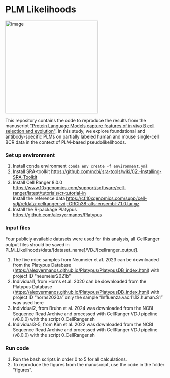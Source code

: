 # PLM Likelihoods
<img width="292" alt="image" src="https://github.com/user-attachments/assets/3eed26ce-0674-47d7-8229-8aed5b0b55aa">

This repository contains the code to reproduce the results from the manuscript ["Protein Language Models capture features of in vivo B cell selection and evolution"](https://www.biorxiv.org/content/10.1101/2024.12.09.627494v1).
In this study, we explore foundational and antibody-specific PLMs on partially labeled human and mouse single-cell BCR data in the context of PLM-based pseudolikelihoods.

### Set up environment
1. Install conda environment
   `conda env create -f environment.yml`
2. Install SRA-toolkit https://github.com/ncbi/sra-tools/wiki/02.-Installing-SRA-Toolkit
3. Install Cell Ranger 8.0.0 https://www.10xgenomics.com/support/software/cell-ranger/latest/tutorials/cr-tutorial-in  
   Install the reference data https://cf.10xgenomics.com/supp/cell-vdj/refdata-cellranger-vdj-GRCh38-alts-ensembl-7.1.0.tar.gz
3. Install the R-package Platypus https://github.com/alexyermanos/Platypus

### Input files
Four publicly available datasets were used for this analysis, all CellRanger output files should be saved in PLM_Likelihoods/data/[dataset_name]/VDJ/[cellranger_output]. 
1. The five mice samples from Neumeier et al. 2023 can be downloaded from the Platypus Database (https://alexyermanos.github.io/Platypus/PlatypusDB_index.html) with project ID “neumeier2021b”
2. Individual1, from Horns et al. 2020 can be downloaded from the Platypus Database (https://alexyermanos.github.io/Platypus/PlatypusDB_index.html) with project ID “horns2020a”
   only the sample “Influenza.vac.11.12.human.S1” was used here
3. Individual2, from Bruhn et al. 2024 was downloaded from the NCBI Sequence Read Archive and processed with CellRanger VDJ pipeline (v8.0.0) with the script 0_CellRanger.sh
4. Individual3-5, from Kim et al. 2022 was downloaded from the NCBI Sequence Read Archive and processed with CellRanger VDJ pipeline (v8.0.0) with the script 0_CellRanger.sh

### Run code
1. Run the bash scripts in order 0 to 5 for all calculations.
2. To reproduce the figures from the manuscript, use the code in the folder "figures".
